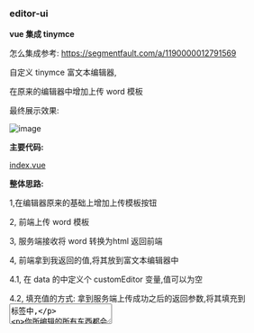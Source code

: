 
### editor-ui

**vue 集成 tinymce**


怎么集成参考: https://segmentfault.com/a/1190000012791569


自定义 tinymce 富文本编辑器,

在原来的编辑器中增加上传 word 模板

最终展示效果:

![image](https://github.com/haoxiaoyong1014/editor-service/raw/master/src/main/java/com/liumapp/demo/docker/editor/image/editor.gif)

**主要代码:**

<a href="https://github.com/haoxiaoyong1014/editor-ui/blob/master/src/views/index.vue">index.vue</a>

**整体思路:**

1,在编辑器原来的基础上增加上传模板按钮

2, 前端上传 word 模板

3, 服务端接收将 word 转换为html 返回前端

4, 前端拿到我返回的值,将其放到富文本编辑器中

4.1, 在 data 的中定义个 customEditor 变量,值可以为空

4.2, 填充值的方式: 拿到服务端上传成功之后的返回参数,将其填充到<textarea>标签中,

你所编辑的所有东西都会呈现在这个标签中,所有富文本编辑器千篇一律


```
<textarea  class='tinymce-textarea' id="tinymceEditer" style="height: 800px"></textarea>

```


```
   this.customEditor=res.content;
      console.log('haoxy'+this.customEditor)
      tinymce.get('tinymceEditer').setContent(this.customEditor);
```

5, 前端点击submit,服务端将其转换成 pdf文件

服务端代码: <a href="https://github.com/haoxiaoyong1014/editor-service">editor-service</a>
